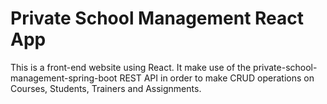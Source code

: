 # Private School Management React App

This is a front-end website using React. It make use of the private-school-management-spring-boot REST API in order to make CRUD operations on Courses, Students, Trainers and Assignments.

